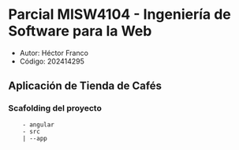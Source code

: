 # Parcial MISW4104 - Ingeniería de Software para la Web

* Autor: Héctor Franco
* Código: 202414295

## Aplicación de Tienda de Cafés

### Scafolding del proyecto
```
    - angular
    - src
    | --app

```